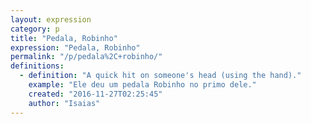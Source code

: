 ```yaml
---
layout: expression
category: p
title: "Pedala, Robinho"
expression: "Pedala, Robinho"
permalink: "/p/pedala%2C+robinho/"
definitions:
  - definition: "A quick hit on someone's head (using the hand)."
    example: "Ele deu um pedala Robinho no primo dele."
    created: "2016-11-27T02:25:45"
    author: "Isaias"
---
```

